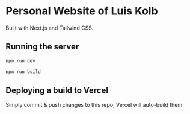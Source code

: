 # Personal Website of Luis Kolb

Built with Next.js and Tailwind CSS.

## Running the server

```bash
npm run dev
```

```bash
npm run build
```

## Deploying a build to Vercel

Simply commit & push changes to this repo, Vercel will auto-build them.

